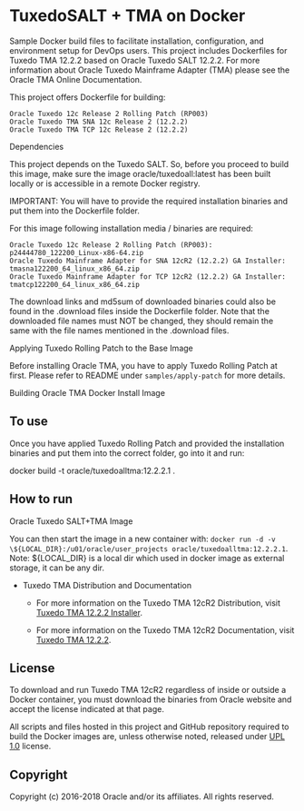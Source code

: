 
TuxedoSALT + TMA on Docker
===============
Sample Docker build files to facilitate installation, configuration, and environment setup for DevOps users. This project includes Dockerfiles for Tuxedo TMA 12.2.2 based on Oracle Tuxedo SALT 12.2.2. For more information about Oracle Tuxedo Mainframe Adapter (TMA) please see the Oracle TMA Online Documentation.

This project offers Dockerfile for building:

    Oracle Tuxedo 12c Release 2 Rolling Patch (RP003)
    Oracle Tuxedo TMA SNA 12c Release 2 (12.2.2)
    Oracle Tuxedo TMA TCP 12c Release 2 (12.2.2)

Dependencies

This project depends on the Tuxedo SALT. So, before you proceed to build this image, make sure the image oracle/tuxedoall:latest has been built locally or is accessible in a remote Docker registry.

IMPORTANT: You will have to provide the required installation binaries and put them into the Dockerfile folder.

For this image following installation media / binaries are required:

    Oracle Tuxedo 12c Release 2 Rolling Patch (RP003): p24444780_122200_Linux-x86-64.zip
    Oracle Tuxedo Mainframe Adapter for SNA 12cR2 (12.2.2) GA Installer: tmasna122200_64_linux_x86_64.zip
    Oracle Tuxedo Mainframe Adapter for TCP 12cR2 (12.2.2) GA Installer: tmatcp122200_64_linux_x86_64.zip

The download links and md5sum of downloaded binaries could also be found in the .download files inside the Dockerfile folder. Note that the downloaded file names must NOT be changed, they should remain the same with the file names mentioned in the .download files.

Applying Tuxedo Rolling Patch to the Base Image

Before installing Oracle TMA, you have to apply Tuxedo Rolling Patch at first. Please refer to README under `samples/apply-patch` for more details.

Building Oracle TMA Docker Install Image
## To use
Once you have applied Tuxedo Rolling Patch and provided the installation binaries and put them into the correct folder, go into it and run:

docker build -t oracle/tuxedoalltma:12.2.2.1 .

## How to run
Oracle Tuxedo SALT+TMA Image

You can then start the image in a new container with: ``docker run -d -v \${LOCAL_DIR}:/u01/oracle/user_projects oracle/tuxedoalltma:12.2.2.1``.
Note: \${LOCAL_DIR} is a local dir which used in docker image as external storage, it can be any dir.

 * Tuxedo TMA Distribution and Documentation
   - For more information on the Tuxedo TMA 12cR2 Distribution, visit [Tuxedo TMA 12.2.2 Installer](http://www.oracle.com/technetwork/middleware/tuxedo/downloads/index.html).

   - For more information on the Tuxedo TMA 12cR2 Documentation, visit [Tuxedo TMA 12.2.2](http://docs.oracle.com/cd/E72452_01/tuxedo/docs1222/interm/mainfrm.html).

## License
To download and run Tuxedo TMA 12cR2 regardless of inside or outside a Docker container, you must download the binaries from Oracle website and accept the license indicated at that page.

All scripts and files hosted in this project and GitHub repository required to build the Docker images are, unless otherwise noted, released under [UPL 1.0](https://oss.oracle.com/licenses/upl/) license.

## Copyright
Copyright (c) 2016-2018 Oracle and/or its affiliates. All rights reserved.
